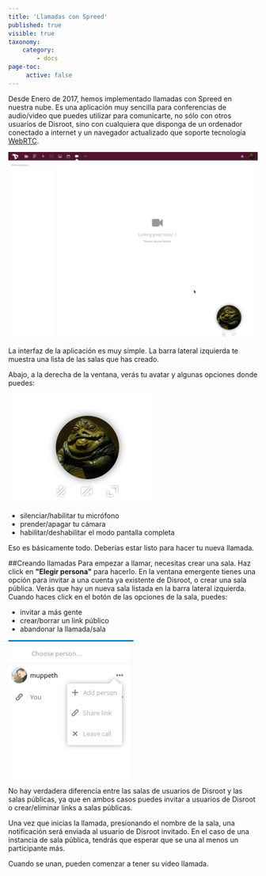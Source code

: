 ```yaml
---
title: 'Llamadas con Spreed'
published: true
visible: true
taxonomy:
    category:
        - docs
page-toc:
     active: false
---
```


Desde Enero de 2017, hemos implementado llamadas con Spreed en nuestra nube. Es una aplicación muy sencilla para conferencias de audio/video que puedes utilizar para comunicarte, no sólo con otros usuarios de Disroot, sino con cualquiera que disponga de un ordenador conectado a internet y un navegador actualizado que soporte tecnología [WebRTC](https://es.wikipedia.org/wiki/WebRTC).

![](en/spreed_main.png)


La interfaz de la aplicación es muy simple. La barra lateral izquierda te muestra una lista de las salas que has creado.


Abajo, a la derecha de la ventana, verás tu avatar y algunas opciones donde puedes:

![](en/spreed_bottom.png)

 - silenciar/habilitar tu micrófono
 - prender/apagar tu cámara
 - habilitar/deshabilitar el modo pantalla completa

Eso es básicamente todo. Deberías estar listo para hacer tu nueva llamada.

##Creando llamadas
Para empezar a llamar, necesitas crear una sala. Haz click en **"Elegir persona"** para hacerlo. En la ventana emergente tienes una opción para invitar a una cuenta ya existente de Disroot, o crear una sala pública.
Verás que hay un nueva sala listada en la barra lateral izquierda.
Cuando haces click en el botón de las opciones de la sala, puedes:
  - invitar a más gente
  - crear/borrar un link público
  - abandonar la llamada/sala

![](en/spreed_create_calls1.png)

No hay verdadera diferencia entre las salas de usuarios de Disroot y las salas públicas, ya que en ambos casos puedes invitar a usuarios de Disroot o crear/eliminar links a salas públicas.

Una vez que inicias la llamada, presionando el nombre de la sala, una notificación será enviada al usuario de Disroot invitado. En el caso de una instancia de sala pública, tendrás que esperar que se una al menos un participante más.

Cuando se unan, pueden comenzar a tener su video llamada.
